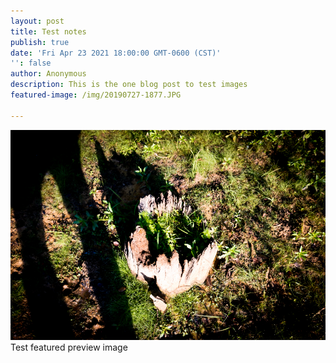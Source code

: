 ```yaml
---
layout: post
title: Test notes
publish: true
date: 'Fri Apr 23 2021 18:00:00 GMT-0600 (CST)'
'': false
author: Anonymous
description: This is the one blog post to test images 
featured-image: /img/20190727-1877.JPG

---
```

 ![Tux, the Linux mascot](/img/20190727-1877.JPG)
Test featured preview image


